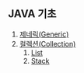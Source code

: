 ## JAVA 기초

1. [제네릭(Generic)](https://github.com/dailyzett/TIL/blob/main/JavaBasic/Generic.md)
2. [컬렉션(Collection)](https://github.com/dailyzett/TIL/blob/main/JavaBasic/Collection.md)
   1. [List](https://github.com/dailyzett/TIL/blob/main/JavaBasic/List.md)
   2. [Stack](https://github.com/dailyzett/TIL/blob/main/JavaBasic/Stack.md)